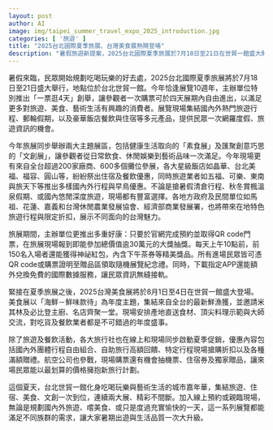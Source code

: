 ```yaml
---
layout: post
author: AI
image: img/taipei_summer_travel_expo_2025_introduction.jpg
categories: [ '旅遊' ]
title: "2025台北國際夏季旅展、台灣美食展熱鬧登場"
description: "暑假旅遊新提案，2025台北國際夏季旅展於7月18日至21日在世貿一館盛大開展，文創、素食、國內外行程與星級飯店聯合優惠，連續四天可入場。今年特別推出一票逛四天、超過30萬元大獎抽獎、紅包好禮與國際數據服務兌換，超過200家參展廠商、600多個攤位，涵蓋旅行、美食、藝術一次滿足。緊接的台灣美食展則於8月1日至4日同地接力，主題聚焦海鮮盛宴，米其林與人氣主廚現場交流料理。旅展及美食展雙檔期、優惠促銷不停歇，為民眾暑期出遊規劃與生活品質全面升級。"
---
```

暑假來臨，民眾開始規劃吃喝玩樂的好去處，2025台北國際夏季旅展將於7月18日至21日盛大舉行，地點位於台北世貿一館。今年恰逢展覽10週年，主辦單位特別推出「一票逛4天」創舉，讓參觀者一次購票可於四天展期內自由進出，以滿足更多對旅遊、美食、藝術生活有興趣的消費者。展覽現場集結國內外熱門旅遊行程、郵輪假期，以及豪華飯店餐飲與住宿等多元產品，提供民眾一次網羅度假、旅遊資訊的機會。

今年旅展同步舉辦兩大主題展區，包括健康生活取向的「素食展」及匯聚創意巧思的「文創展」，讓參觀者從日常飲食、休閒娛樂到藝術品味一次滿足。今年現場更有來自全台超過200家廠商、600多個攤位參展，各大星級飯店如晶華、台北美福、福容、圓山等，紛紛祭出住宿及餐飲優惠，同時旅遊業者如五福、可樂、東南與旅天下等推出多樣國內外行程與早鳥優惠。不論是搶暑假清倉行程、秋冬賞楓溫泉假期、或國內悠閒深度旅遊，現場都有豐富選擇。各地方政府及民間單位如馬祖、花蓮、嘉義和台灣休閒農業發展協會、經濟部商業發展署，也將帶來在地特色旅遊行程與限定折扣，展示不同面向的台灣魅力。

旅展期間，主辦單位更推出多重好康：只要於官網完成預約並取得QR code門票，在旅展現場報到即能參加總價值逾30萬元的大獎抽獎。每天上午10點前，前150名入場者還能獲得神祕紅包，內含下午茶券等精美獎品。所有進場民眾皆可憑QR code或購票證明至贈品區領取隨機展覽紀念禮。同時，下載指定APP還能額外兌換免費的國際數據服務，讓民眾資訊無縫接軌。

緊接在夏季旅展之後，2025台灣美食展將於8月1日至4日在世貿一館盛大登場。美食展以「海鮮－鮮味款待」為年度主題，集結來自全台的最新鮮漁獲，並邀請米其林及必比登主廚、名店齊聚一堂。現場安排產地直送食材、頂尖料理示範與大師交流，對吃貨及餐飲業者都是不可錯過的年度盛事。

除了旅遊及餐飲活動，各大旅行社也在線上和現場同步啟動夏季促銷，優惠內容包括國內外團體行程自由組合、自助旅行高額回饋、特定行程現場搶購折扣以及各種滿額贈禮。航空公司也參戰，現場購票還有機會抽機票、住宿券及獨家贈品，讓來場民眾能以最划算的價格擁抱新旅行計劃。

這個夏天，台北世貿一館化身吃喝玩樂與藝術生活的城市嘉年華，集結旅遊、住宿、美食、文創一次到位，連續兩大展、精彩不間斷。加入線上預約或親臨現場，無論是規劃國內外旅遊、嚐美食、或只是度過充實愉快的一天，這一系列展覽都能滿足不同族群的需求，讓大家暑期出遊與生活品質一次大升級。